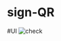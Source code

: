 # sign-QR
#UI
![check]([https://cdn.discordapp.com/attachments/1067327620938747946/1118751293775818872/Screen_Shot_2023-06-15_at_10.58.02.png])
